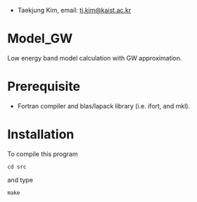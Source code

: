 * Taekjung Kim, email: tj.kim@kaist.ac.kr

# Model_GW
Low energy band model calculation with GW approximation.

# Prerequisite
 * Fortran compiler and blas/lapack library (i.e. ifort, and mkl).

# Installation
To compile this program
```
cd src
```
and type
```
make
```
